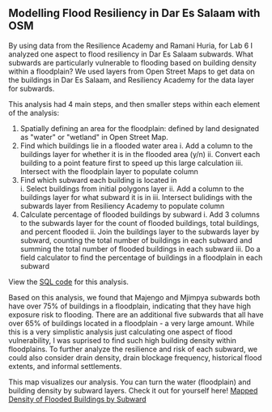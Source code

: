 ## Modelling Flood Resiliency in Dar Es Salaam with OSM

By using data from the Resilience Academy and Ramani Huria, for Lab 6 I analyzed one aspect to flood resiliency in Dar Es Salaam subwards.
What subwards are particularly vulnerable to flooding based on building density within a floodplain? 
We used layers from Open Street Maps to get data on the buildings in Dar Es Salaam, and Resiliency Academy for the data layer for subwards. 

This analysis had 4 main steps, and then smaller steps within each element of the analysis:
1. Spatially defining an area for the floodplain: defined by land designated as "water" or "wetland" in Open Street Map. 
2. Find which buildings lie in a flooded water area
   i. Add a column to the buildings layer for whether it is in the flooded area (y/n)
   ii. Convert each building to a point feature first to speed up this large calculation
   iii. Intersect with the floodplain layer to populate column
3. Find which subward each building is located in   
i. Select buildings from initial polygons layer
ii. Add a column to the buildings layer for what subward it is in
iii. Intersect bulidings with the subwards layer from Resiliency Academy to populate column
4. Calculate percentage of flooded buildings by subward
        i. Add 3 columns to the subwards layer for the count of flooded buildings, total buildings, and percent flooded
        ii. Join the buildings layer to the subwards layer by subward, counting the total number of buildings in each subward and summing the total number of flooded buildings in each subward
        iii. Do a field calculator to find the percentage of buildings in a floodplain in each subward

View the [SQL code](caseylilley.github.io/lab6.sql) for this analysis.

Based on this analysis, we found that Majengo and Mjimpya subwards both have over 75% of buildings in a floodplain, indicating that they have high exposure risk to flooding. There are an additional five subwards that all have over 65% of buildings located in a floodplain - a very large amount. While this is a very simplistic analysis just calculating one aspect of flood vulnerability, I was suprised to find such high building density within floodplains. To further analyze the resilience and risk of each subward, we could also consider drain density, drain blockage frequency, historical flood extents, and informal settlements. 

This map visualizes our analysis. You can turn the water (floodplain) and building density by subward layers.
Check it out for yourself here! [Mapped Density of Flooded Buildings by Subward](caseylilley.github.io/dsmap/index.html)
